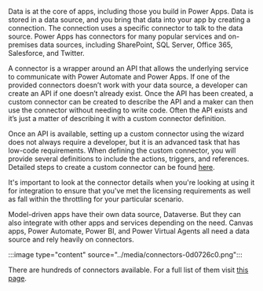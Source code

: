 Data is at the core of apps, including those you build in Power Apps. Data is stored in a data source, and you bring that data into your app by creating a connection. The connection uses a specific connector to talk to the data source. Power Apps has connectors for many popular services and on-premises data sources, including SharePoint, SQL Server, Office 365, Salesforce, and Twitter.

A connector is a wrapper around an API that allows the underlying service to communicate with Power Automate and Power Apps. If one of the provided connectors doesn’t work with your data source, a developer can create an API if one doesn’t already exist. Once the API has been created, a custom connector can be created to describe the API and a maker can then use the connector without needing to write code. Often the API exists and it’s just a matter of describing it with a custom connector definition.

Once an API is available, setting up a custom connector using the wizard does not always require a developer, but it is an advanced task that has low-code requirements. When defining the custom connector, you will provide several definitions to include the actions, triggers, and references. Detailed steps to create a custom connector can be found [here](/connectors/custom-connectors/define-blank).

It's important to look at the connector details when you're looking at using it for integration to ensure that you've met the licensing requirements as well as fall within the throttling for your particular scenario.

Model-driven apps have their own data source, Dataverse. But they can also integrate with other apps and services depending on the need. Canvas apps, Power Automate, Power BI, and Power Virtual Agents all need a data source and rely heavily on connectors.

:::image type="content" source="../media/connectors-0d0726c0.png":::


There are hundreds of connectors available. For a full list of them visit [this page](/connectors/connector-reference/connector-reference-powerapps-connectors).

